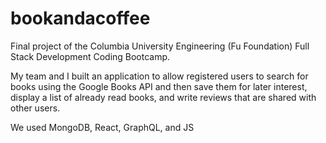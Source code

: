 # bookandacoffee

Final project of the Columbia University Engineering (Fu Foundation) Full Stack Development Coding Bootcamp.

My team and I built an application to allow registered users to search for books using the Google Books API and then save them for later interest, display a list of already read books, and write reviews that are shared with other users.

We used MongoDB, React, GraphQL, and JS
